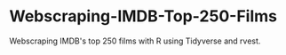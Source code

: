 # Webscraping-IMDB-Top-250-Films
Webscraping IMDB's top 250 films with R using Tidyverse and rvest.
